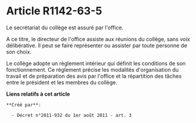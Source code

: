 # Article R1142-63-5

Le secrétariat du collège est assuré par l'office. 

A ce titre, le directeur de l'office assiste aux réunions du collège, sans voix délibérative. Il peut se faire représenter ou
assister par toute personne de son choix. 

Le collège adopte un règlement intérieur qui définit les conditions de son fonctionnement. Ce règlement précise les modalités
d'organisation du travail et de préparation des avis par l'office et la répartition des tâches entre le président et les
membres du collège.

**Liens relatifs à cet article**

	**Créé par**:

	  - Décret n°2011-932 du 1er août 2011 - art. 3
